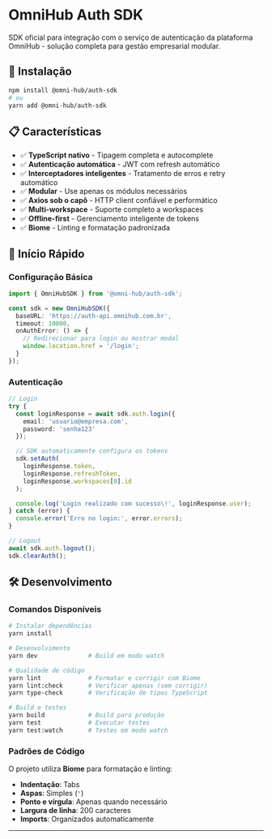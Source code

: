 # OmniHub Auth SDK

SDK oficial para integração com o serviço de autenticação da plataforma OmniHub - solução completa para gestão empresarial modular.

## 🚀 Instalação

```bash
npm install @omni-hub/auth-sdk
# ou
yarn add @omni-hub/auth-sdk
```

## 📋 Características

- ✅ **TypeScript nativo** - Tipagem completa e autocomplete
- ✅ **Autenticação automática** - JWT com refresh automático
- ✅ **Interceptadores inteligentes** - Tratamento de erros e retry automático
- ✅ **Modular** - Use apenas os módulos necessários
- ✅ **Axios sob o capô** - HTTP client confiável e performático
- ✅ **Multi-workspace** - Suporte completo a workspaces
- ✅ **Offline-first** - Gerenciamento inteligente de tokens
- ✅ **Biome** - Linting e formatação padronizada

## 🏁 Início Rápido

### Configuração Básica

```typescript
import { OmniHubSDK } from '@omni-hub/auth-sdk';

const sdk = new OmniHubSDK({
  baseURL: 'https://auth-api.omnihub.com.br',
  timeout: 10000,
  onAuthError: () => {
    // Redirecionar para login ou mostrar modal
    window.location.href = '/login';
  }
});
```

### Autenticação

```typescript
// Login
try {
  const loginResponse = await sdk.auth.login({
    email: 'usuario@empresa.com',
    password: 'senha123'
  });

  // SDK automaticamente configura os tokens
  sdk.setAuth(
    loginResponse.token,
    loginResponse.refreshToken,
    loginResponse.workspaces[0].id
  );

  console.log('Login realizado com sucesso\!', loginResponse.user);
} catch (error) {
  console.error('Erro no login:', error.errors);
}

// Logout
await sdk.auth.logout();
sdk.clearAuth();
```

## 🛠️ Desenvolvimento

### Comandos Disponíveis

```bash
# Instalar dependências
yarn install

# Desenvolvimento
yarn dev              # Build em modo watch

# Qualidade de código
yarn lint             # Formatar e corrigir com Biome
yarn lint:check       # Verificar apenas (sem corrigir)
yarn type-check       # Verificação de tipos TypeScript

# Build e testes
yarn build            # Build para produção
yarn test             # Executar testes
yarn test:watch       # Testes em modo watch
```

### Padrões de Código

O projeto utiliza **Biome** para formatação e linting:

- **Indentação**: Tabs
- **Aspas**: Simples (`'`)
- **Ponto e vírgula**: Apenas quando necessário
- **Largura de linha**: 200 caracteres
- **Imports**: Organizados automaticamente

---